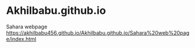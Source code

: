 # Akhilbabu.github.io
Sahara webpage
 https://akhilbabu456.github.io/Akhilbabu.github.io/Sahara%20web%20page/index.html
